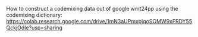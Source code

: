 
How to construct a codemixing data out of google wmt24pp using the codemixing dictionary:
https://colab.research.google.com/drive/1mN3aUPmxpjqoSOMW9xFRDY55QckjOdIe?usp=sharing
